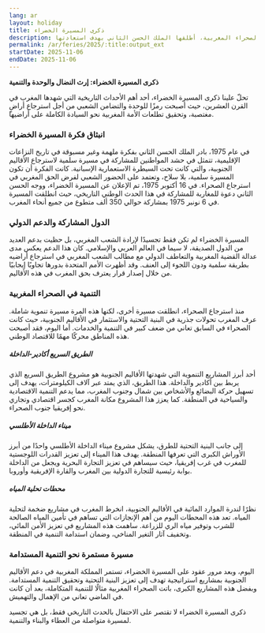 ```yaml
---
lang: ar
layout: holiday
title: ذكرى المسيرة الخضراء
description: المسيرة الخضراء هي مسيرة سلمية كبيرة انطلقت من المغرب في 6 نونبر 1975 باتجاه الصحراء المغربية، أطلقها الملك الحسن الثاني بهدف استعادتها.
permalink: /ar/feries/2025/:title:output_ext
startDate: 2025-11-06
endDate: 2025-11-06
---
```

**ذكرى المسيرة الخضراء: إرث النضال والوحدة والتنمية**

تحلّ علينا ذكرى المسيرة الخضراء، أحد أهم الأحداث التاريخية التي شهدها المغرب في القرن العشرين، حيث أصبحت رمزًا للوحدة والتضامن الشعبي من أجل استرجاع أراضٍ مغتصبة، وتحقيق تطلعات الأمة المغربية نحو السيادة الكاملة على أراضيها.

### انبثاق فكرة المسيرة الخضراء

في عام 1975، بادر الملك الحسن الثاني بفكرة ملهمة وغير مسبوقة في تاريخ النزاعات الإقليمية، تتمثل في حشد المواطنين للمشاركة في مسيرة سلمية لاسترجاع الأقاليم الجنوبية، والتي كانت تحت السيطرة الاستعمارية الإسبانية. كانت الفكرة أن تكون المسيرة سلمية، بلا سلاح، وتعتمد على الحضور الشعبي لفرض الحق المغربي في استرجاع الصحراء. في 16 أكتوبر 1975، تم الإعلان عن المسيرة الخضراء، ووجه الحسن الثاني دعوة للمغاربة للمشاركة في هذا الحدث الوطني التاريخي، حيث انطلقت المسيرة في 6 نونبر 1975 بمشاركة حوالي 350 ألف متطوع من جميع أنحاء المغرب.

### الدول المشاركة والدعم الدولي

المسيرة الخضراء لم تكن فقط تجسيدًا لإرادة الشعب المغربي، بل حظيت بدعم العديد من الدول الصديقة، لا سيما في العالم العربي والإسلامي. كان هذا الدعم يعكس مدى عدالة القضية المغربية والتعاطف الدولي مع مطالب الشعب المغربي في استرجاع أراضيه بطريقة سلمية ودون اللجوء إلى العنف. وقد أظهرت الأمم المتحدة بدورها تجاوبًا إيجابيًا من خلال إصدار قرار يعترف بحق المغرب في هذه الأقاليم.

### التنمية في الصحراء المغربية

منذ استرجاع الصحراء، انطلقت مسيرة أخرى، لكنها هذه المرة مسيرة تنموية شاملة. عرف المغرب تحولات جذرية في البنية التحتية والاستثمار في الأقاليم الجنوبية، حيث كانت الصحراء في السابق تعاني من ضعف كبير في التنمية والخدمات. أما اليوم، فقد أصبحت هذه المناطق محركًا مهمًا للاقتصاد الوطني.

##### الطريق السريع أكادير-الداخلة

أحد أبرز المشاريع التنموية التي شهدتها الأقاليم الجنوبية هو مشروع الطريق السريع الذي يربط بين أكادير والداخلة. هذا الطريق، الذي يمتد عبر آلاف الكيلومترات، يهدف إلى تسهيل حركة البضائع والأشخاص بين شمال وجنوب المغرب، مما يدعم التنمية الاقتصادية والسياحية في المنطقة. كما يعزز هذا المشروع مكانة المغرب كجسر اقتصادي وتجاري نحو إفريقيا جنوب الصحراء.

##### ميناء الداخلة الأطلسي

إلى جانب البنية التحتية للطرق، يشكل مشروع ميناء الداخلة الأطلسي واحدًا من أبرز الأوراش الكبرى التي تعرفها المنطقة. يهدف هذا الميناء إلى تعزيز القدرات اللوجستية للمغرب في غرب إفريقيا، حيث سيساهم في تعزيز التجارة البحرية ويجعل من الداخلة بوابة رئيسية للتجارة الدولية بين المغرب والقارة الإفريقية وأوروبا.

##### محطات تحلية المياه

نظرًا لندرة الموارد المائية في الأقاليم الجنوبية، انخرط المغرب في مشاريع ضخمة لتحلية المياه. تعد هذه المحطات اليوم من أهم الإنجازات التي تساهم في تأمين المياه الصالحة للشرب وتوفير مياه الري للزراعة. ساهمت هذه المشاريع في تعزيز الأمن المائي، وتخفيف آثار التغير المناخي، وضمان استدامة التنمية في المنطقة.

### مسيرة مستمرة نحو التنمية المستدامة

اليوم، وبعد مرور عقود على المسيرة الخضراء، تستمر المملكة المغربية في دعم الأقاليم الجنوبية بمشاريع استراتيجية تهدف إلى تعزيز البنية التحتية وتحقيق التنمية المستدامة. وبفضل هذه المشاريع الكبرى، باتت الصحراء المغربية مثالًا للتنمية المتكاملة، بعد أن كانت في الماضي تعاني من الإهمال والتهميش. 

ذكرى المسيرة الخضراء لا تقتصر على الاحتفال بالحدث التاريخي فقط، بل هي تجسيد لمسيرة متواصلة من العطاء والبناء والتنمية.